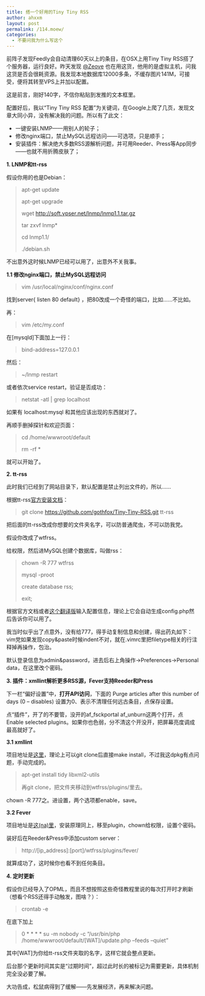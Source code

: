 ```yaml
---
title: 搭一个好用的Tiny Tiny RSS
author: ahxxm
layout: post
permalink: /114.moew/
categories:
  - 不要问我为什么写这个
---
```

前阵子发现Feedly会自动清理60天以上的条目，在OSX上用Tiny Tiny RSS搭了个服务器，运行良好。昨天发现 <a href="https://twitter.com/Zeove" target="_blank">@Zeove</a> 也在用这货，他用的是虚拟主机，问我这货是否会很耗资源。我发现本地数据库12000多条，不缓存图片141M，可接受，便将其转至VPS上并加以配置。

这是前言，刚好140字，不信你粘贴到发推的文本框里。

配置好后，我以“Tiny Tiny RSS 配置”为关键词，在Google上爬了几页，发现文章大同小异，没有解决我的问题。所以有了此文：

  * 一键安装LNMP——用别人的轮子；
  * 修改nginx端口，禁止MySQL远程访问——可选项，只是顺手；
  * 安装插件：解决绝大多数RSS源解析问题，并可用Reeder、Press等App同步——也就不用折腾皮肤了；

<!--more-->

**1. LNMP和tt-rss**

假设你用的也是Debian：

> apt-get update
> 
> apt-get upgrade
> 
> wget http://soft.vpser.net/lnmp/lnmp1.1.tar.gz
> 
> tar zxvf lnmp*
> 
> cd lnmp1.1/
> 
> ./debian.sh

不出意外这时候LNMP已经可以用了，出意外不关我事。

**1.1 修改nginx端口，禁止MySQL远程访问**

> vim /usr/local/nginx/conf/nginx.conf

找到server{ listen 80 default} ，把80改成一个奇怪的端口，比如……不比如。

再：

> vim /etc/my.conf

在[mysqld]下面加上一行：

> bind-address=127.0.0.1

然后：

> ~/lnmp restart

或者依次service restart，验证是否成功：

> netstat -atl | grep localhost

如果有 localhost:mysql 和其他应该出现的东西就对了。

再顺手删掉探针和欢迎页面：

> cd /home/wwwroot/default
> 
> rm -rf *

就可以开始了。

**2. tt-rss**

此时我们已经到了网站目录下，默认配置是禁止列出文件的，所以……

根据tt-rss<a href="http://tt-rss.org/redmine/projects/tt-rss/wiki/InstallationNotes" target="_blank">官方安装文档</a>：

> git clone https://github.com/gothfox/Tiny-Tiny-RSS.git tt-rss

把后面的tt-rss改成你想要的文件夹名字，可以防普通爬虫，不可以防我党。

假设你改成了wtfrss。

给权限，然后进MySQL创建个数据库，叫做rss：

> chown -R 777 wtfrss
> 
> mysql -proot
> 
> create database rss;
> 
> exit;

根据官方文档或者<a href="http://www.freehao123.com/tiny-tiny-rss/" target="_blank">这个翻译版</a>输入配置信息，理论上它会自动生成config.php然后告诉你可以用了。

我当时似乎出了点意外，没有给777，得手动复制信息和创建，得出药丸如下：vim党如果发现copy&paste时候indent不对，就在.vimrc里把filetype相关的行注释掉再操作，包治。

默认登录信息为admin&password，进去后右上角操作->Preferences->Personal data，在这里改个密码。

**3. 插件：xmllint解析更多RSS源，Fever支持Reeder和Press**

下一栏“偏好设置”中，**打开API访问**，下面的 Purge articles after this number of days (0 &#8211; disables) 设置为0、表示不清理任何远古条目，点保存设置。

点“插件”，开了的不要管，没开的af\_fsckportal af\_unburn这两个打开，点Enable selected plugins。如果你也色弱，分不清这个开没开，把屏幕亮度调成最高就好了。

**3.1 xmllint**

项目地址是<a href="https://github.com/fastcat/tt-rss-ff-xmllint" target="_blank">这里</a>，理论上可以git clone后直接make install，不过我这dpkg有点问题，手动完成的。

> apt-get install tidy libxml2-utils
> 
> 再git clone，把文件夹移动到wtfrss/plugins/里去。

chown -R 777之。进设置，两个选项都enable，save。

**3.2 Fever**

项目地址是<a href="https://github.com/dasmurphy/tinytinyrss-fever-plugin" target="_blank">这(na)里</a>，安装原理同上，移至plugin，chown给权限，设置个密码。

装好后在Reeder&Press中添加custom server：

> http://[ip_address]:[port]/wtfrss/plugins/fever/

就算成功了，这时候你也看不到任何条目。

**4. 定时更新**

假设你已经导入了OPML，而且不想按照这些奇怪教程里说的每次打开时才刷新（想看个RSS还得手动触发，图啥？）：

> crontab -e

在底下加上

> 0 \* \* \* \* su -m nobody -c &#8220;/usr/bin/php /home/wwwroot/default/[WAT]/update.php &#8211;feeds &#8211;quiet&#8221;

其中[WAT]为你给tt-rss文件夹取的名字，这样它就会整点更新。

后台那个更新时间其实是“过期时间”，超过此时长的被标记为需要更新，具体机制完全没必要了解。

大功告成，松鼠病得到了缓解——先发展经济，再来解决问题。
